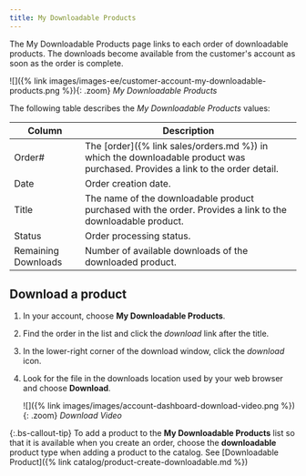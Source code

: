 ```yaml
---
title: My Downloadable Products
---
```


The My Downloadable Products page links to each order of downloadable products. The downloads become available from the customer's account as soon as the order is complete.

![]({% link images/images-ee/customer-account-my-downloadable-products.png %}){: .zoom}
_My Downloadable Products_

The following table describes the _My Downloadable Products_ values:

|Column|Description|
|--- |--- |
|Order#|The [order]({% link sales/orders.md %}) in which the downloadable product was purchased. Provides a link to the order detail.|
|Date| Order creation date.|
|Title|The name of the downloadable product purchased with the order. Provides a link to the downloadable product.|
|Status|Order processing status.|
|Remaining Downloads|Number of available downloads of the downloaded product.|

## Download a product

1. In your account, choose **My Downloadable Products**.

1. Find the order in the list and click the _download_ link after the title.

1. In the lower-right corner of the download window, click the _download_ icon.

1. Look for the file in the downloads location used by your web browser and choose **Download**.

    ![]({% link images/images/account-dashboard-download-video.png %}){: .zoom}
    _Download Video_

{:.bs-callout-tip}
To add a product to the **My Downloadable Products** list so that it is available when you create an order, choose the **downloadable** product type when adding a product to the catalog. See [Downloadable Product]({% link catalog/product-create-downloadable.md %})
